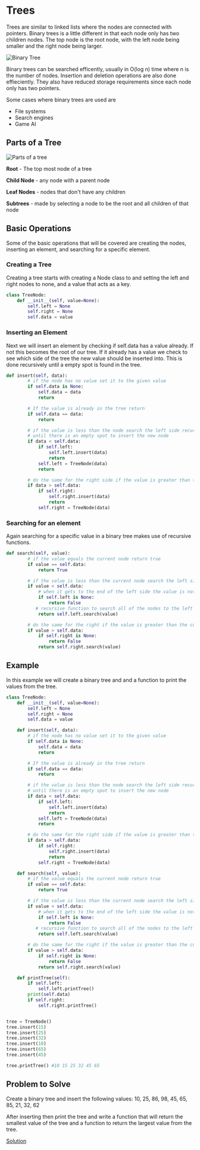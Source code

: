 # Trees

Trees are similar to linked lists where the nodes are connected with pointers. Binary trees is a little different in that each node only has two children nodes. The top node is the root node, with the left node being smaller and the right node being larger.

![Binary Tree](binarytree.png)

Binary trees can be searched efficently, usually in O(log n) time where n is the number of nodes. Insertion and deletion operations are also done effieciently. They also have reduced storage requirements since each node only has two pointers.

Some cases where binary trees are used are

- File systems
- Search engines
- Game AI

## Parts of a Tree

![Parts of a tree](partsoftree.png)

**Root** - The top most node of a tree

**Child Node** - any node with a parent node

**Leaf Nodes** - nodes that don't have any children

**Subtrees** - made by selecting a node to be the root and all children of that node

## Basic Operations

Some of the basic operations that will be covered are creating the nodes, inserting an element, and searching for a specific element.

### Creating a Tree

Creating a tree starts with creating a Node class to and setting the left and right nodes to none, and a value that acts as a key.

```python
class TreeNode:
    def __init__(self, value=None):
        self.left = None
        self.right = None
        self.data = value
```

### Inserting an Element

Next we will insert an element by checking if self.data has a value already. If not this becomes the root of our tree. If it already has a value we check to see which side of the tree the new value should be inserted into. This is done recursively until a empty spot is found in the tree.

```python
def insert(self, data):
        # if the node has no value set it to the given value
        if self.data is None:
            self.data = data
            return

        # If the value is already in the tree return
        if self.data == data:
            return

        # if the value is less than the node search the left side recursively
        # until there is an empty spot to insert the new node
        if data < self.data:
            if self.left:
                self.left.insert(data)
                return
            self.left = TreeNode(data)
            return

        # do the same for the right side if the value is greater than the node
        if data > self.data:
            if self.right:
                self.right.insert(data)
                return
            self.right = TreeNode(data)
```

### Searching for an element

Again searching for a specific value in a binary tree makes use of recursive functions.

```python
def search(self, value):
        # if the value equals the current node return true
        if value == self.data:
            return True

        # if the value is less than the current node search the left side of the tree
        if value < self.data:
            # when it gets to the end of the left side the value is not in the tree
            if self.left is None:
                return False
           # recursive function to search all of the nodes to the left
            return self.left.search(value)

        # do the same for the right if the value is greater than the current node
        if value > self.data:
            if self.right is None:
                return False
            return self.right.search(value)
```

## Example

In this example we will create a binary tree and and a function to print the values from the tree.

```python
class TreeNode:
    def __init__(self, value=None):
        self.left = None
        self.right = None
        self.data = value

    def insert(self, data):
        # if the node has no value set it to the given value
        if self.data is None:
            self.data = data
            return

        # If the value is already in the tree return
        if self.data == data:
            return

        # if the value is less than the node search the left side recursively
        # until there is an empty spot to insert the new node
        if data < self.data:
            if self.left:
                self.left.insert(data)
                return
            self.left = TreeNode(data)
            return

        # do the same for the right side if the value is greater than the node
        if data > self.data:
            if self.right:
                self.right.insert(data)
                return
            self.right = TreeNode(data)

    def search(self, value):
        # if the value equals the current node return true
        if value == self.data:
            return True

        # if the value is less than the current node search the left side of the tree
        if value < self.data:
            # when it gets to the end of the left side the value is not in the tree
            if self.left is None:
                return False
           # recursive function to search all of the nodes to the left
            return self.left.search(value)

        # do the same for the right if the value is greater than the current node
        if value > self.data:
            if self.right is None:
                return False
            return self.right.search(value)

    def printTree(self):
        if self.left:
            self.left.printTree()
        print(self.data)
        if self.right:
            self.right.printTree()


tree = TreeNode()
tree.insert(15)
tree.insert(25)
tree.insert(32)
tree.insert(10)
tree.insert(65)
tree.insert(45)

tree.printTree() #10 15 25 32 45 65
```

## Problem to Solve

Create a binary tree and insert the following values:
10, 25, 86, 98, 45, 65, 85, 21, 32, 62

After inserting then print the tree and write a function that will return the smallest value of the tree and a function to return the largest value from the tree.

[Solution](binarytree.py)
